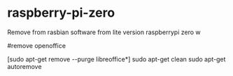 # raspberry-pi-zero
Remove from rasbian software from lite version raspberrypi zero w

#remove openoffice

 [sudo apt-get remove --purge libreoffice*]
 sudo apt-get clean
 sudo apt-get autoremove
